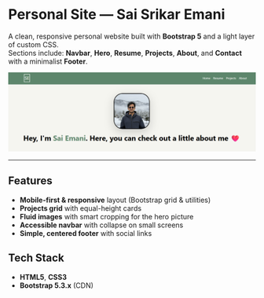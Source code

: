 # Personal Site — Sai Srikar Emani

A clean, responsive personal website built with **Bootstrap 5** and a light layer of custom CSS.  
Sections include: **Navbar**, **Hero**, **Resume**, **Projects**, **About**, and **Contact** with a minimalist **Footer**.

![screenshot](./assets/images/image.png)

---

## Features
- **Mobile-first & responsive** layout (Bootstrap grid & utilities)
- **Projects grid** with equal-height cards
- **Fluid images** with smart cropping for the hero picture
- **Accessible navbar** with collapse on small screens
- **Simple, centered footer** with social links

## Tech Stack
- **HTML5**, **CSS3**
- **Bootstrap 5.3.x** (CDN)
